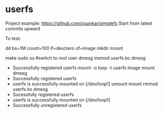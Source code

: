 # userfs

Project example: https://github.com/psankar/simplefs Start from latest commits upward

To test:

dd bs=1M count=100 if=dev/zero of=image
mkdir mount

make
sudo su #switch to root user
dmesg
insmod userfs.ko
dmesg
- Successfully registered userfs
mount -o loop -t userfs image mount
dmesg
- Successfully registered userfs
- userfs is successfully mounted on [/dev/loop1]
umount mount
rmmod userfs.ko
dmesg
- Sucessfully registered userfs
- userfs is successfully mounted on [/dev/loop1]
- Successfully unregistered userfs
